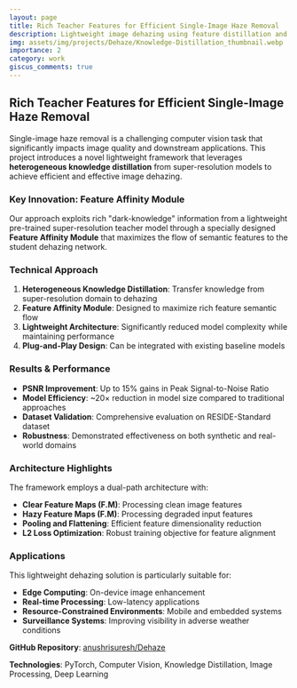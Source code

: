 ```yaml
---
layout: page
title: Rich Teacher Features for Efficient Single-Image Haze Removal
description: Lightweight image dehazing using feature distillation and affinity modules
img: assets/img/projects/Dehaze/Knowledge-Distillation_thumbnail.webp
importance: 2
category: work
giscus_comments: true
---
```


## Rich Teacher Features for Efficient Single-Image Haze Removal

Single-image haze removal is a challenging computer vision task that significantly impacts image quality and downstream applications. This project introduces a novel lightweight framework that leverages **heterogeneous knowledge distillation** from super-resolution models to achieve efficient and effective image dehazing.

### Key Innovation: Feature Affinity Module

Our approach exploits rich "dark-knowledge" information from a lightweight pre-trained super-resolution teacher model through a specially designed **Feature Affinity Module** that maximizes the flow of semantic features to the student dehazing network.

### Technical Approach

1. **Heterogeneous Knowledge Distillation**: Transfer knowledge from super-resolution domain to dehazing
2. **Feature Affinity Module**: Designed to maximize rich feature semantic flow
3. **Lightweight Architecture**: Significantly reduced model complexity while maintaining performance
4. **Plug-and-Play Design**: Can be integrated with existing baseline models

### Results & Performance

- **PSNR Improvement**: Up to 15% gains in Peak Signal-to-Noise Ratio
- **Model Efficiency**: ~20× reduction in model size compared to traditional approaches
- **Dataset Validation**: Comprehensive evaluation on RESIDE-Standard dataset
- **Robustness**: Demonstrated effectiveness on both synthetic and real-world domains

### Architecture Highlights

The framework employs a dual-path architecture with:

- **Clear Feature Maps (F.M)**: Processing clean image features
- **Hazy Feature Maps (F.M)**: Processing degraded input features
- **Pooling and Flattening**: Efficient feature dimensionality reduction
- **L2 Loss Optimization**: Robust training objective for feature alignment

### Applications

This lightweight dehazing solution is particularly suitable for:

- **Edge Computing**: On-device image enhancement
- **Real-time Processing**: Low-latency applications
- **Resource-Constrained Environments**: Mobile and embedded systems
- **Surveillance Systems**: Improving visibility in adverse weather conditions

**GitHub Repository**: [anushrisuresh/Dehaze](https://github.com/anushrisuresh/Dehaze)

**Technologies**: PyTorch, Computer Vision, Knowledge Distillation, Image Processing, Deep Learning
